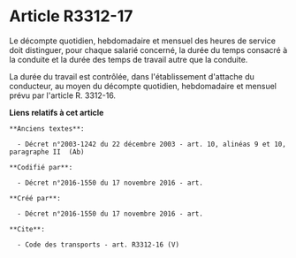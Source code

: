 # Article R3312-17

Le décompte quotidien, hebdomadaire et mensuel des heures de service doit distinguer, pour chaque salarié concerné, la durée
du temps consacré à la conduite et la durée des temps de travail autre que la conduite. 

La durée du travail est contrôlée, dans l'établissement d'attache du conducteur, au moyen du décompte quotidien, hebdomadaire
et mensuel prévu par l'article R. 3312-16.

**Liens relatifs à cet article**

	**Anciens textes**:

	  - Décret n°2003-1242 du 22 décembre 2003 - art. 10, alinéas 9 et 10, paragraphe II  (Ab)

	**Codifié par**:

	  - Décret n°2016-1550 du 17 novembre 2016 - art.

	**Créé par**:

	  - Décret n°2016-1550 du 17 novembre 2016 - art.

	**Cite**:

	  - Code des transports - art. R3312-16 (V)
